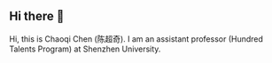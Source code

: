 ## Hi there 👋
Hi, this is Chaoqi Chen (陈超奇). I am an assistant professor (Hundred Talents Program) at Shenzhen University.
